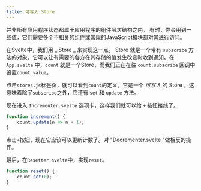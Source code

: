 ```yaml
---
title: 可写入 Store 
---
```


并非所有应用程序状态都属于应用程序的组件层次结构之内。 有时，你会用到一些值，它们需要多个不相关的组件或常规的JavaScript模块都对其进行访问。

在Svelte中，我们用 _ Store _ 来实现这一点。 Store 就是一个带有 `subscribe` 方法的对象，它可以让有需要的各方在其存储的值发生改变时收到通知。在 `App.svelte` 中，`count` 就是一个Store，而我们正在在往 `count.subscribe` 回调中设置`count_value`。

点击`stores.js`标签页，就可以看到`count`的定义。它是一个 _可写入_ 的 Store ，这意味着除了`subscribe`之外，它还有 `set` 和 `update` 方法。

现在进入 `Incrementer.svelte` 选项卡，这样我们就可以给 `+` 按钮接线了。

```js
function increment() {
	count.update(n => n + 1);
}
```

点击`+`按钮，现在它应该可以更新计数了。对 "Decrementer.svelte "做相反的操作。

最后，在`Resetter.svelte`中，实现`reset`。

```js
function reset() {
	count.set(0);
}
```
